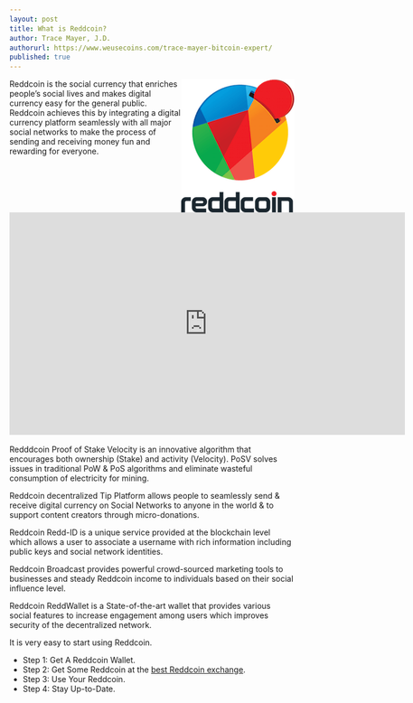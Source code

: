 ```yaml
---
layout: post
title: What is Reddcoin?
author: Trace Mayer, J.D.
authorurl: https://www.weusecoins.com/trace-mayer-bitcoin-expert/
published: true
---
```


<img src="/images/reddcoin.png" alt="what is reddcoin" align="right">Reddcoin is the social currency that enriches people’s social lives and makes digital currency easy for the general public. Reddcoin achieves this by integrating a digital currency platform seamlessly with all major social networks to make the process of sending and receiving money fun and rewarding for everyone.
<p>
<iframe width="700" height="394" src="https://www.youtube.com/embed/KlYJ0sNVVpg" frameborder="0" allowfullscreen></iframe>
<p>
Redddcoin Proof of Stake Velocity is an innovative algorithm that encourages both ownership (Stake) and activity (Velocity). PoSV solves issues in traditional PoW & PoS algorithms and eliminate wasteful consumption of electricity for mining.
<p>
Reddcoin decentralized Tip Platform allows people to seamlessly send & receive digital currency on Social Networks to anyone in the world & to support content creators through micro-donations.
<p>
Reddcoin Redd-ID is a unique service provided at the blockchain level which allows a user to associate a username with rich information including public keys and social network identities.
<p>
Reddcoin Broadcast provides powerful crowd-sourced marketing tools to businesses and steady Reddcoin income to individuals based on their social influence level.
<p>
Reddcoin ReddWallet is a State-of-the-art wallet that provides various social features to increase engagement among users which improves security of the decentralized network.
<p>
It is very easy to start using Reddcoin.
<p>
<ul><li>Step 1: Get A Reddcoin Wallet.</li>
<li>Step 2: Get Some Reddcoin at the <a href="https://www.kraken.com/">best Reddcoin exchange</a>.</li>
<li>Step 3: Use Your Reddcoin.</li>
<li>Step 4: Stay Up-to-Date.</li></ul>
